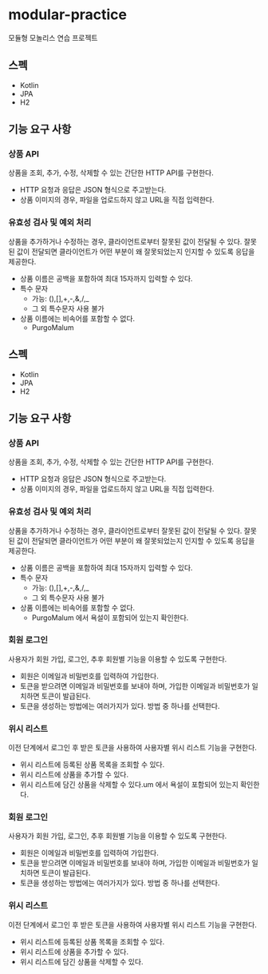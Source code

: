 # modular-practice
모듈형 모놀리스 연습 프로젝트


## 스펙
- Kotlin
- JPA
- H2

## 기능 요구 사항

### 상품 API

상품을 조회, 추가, 수정, 삭제할 수 있는 간단한 HTTP API를 구현한다.
- HTTP 요청과 응답은 JSON 형식으로 주고받는다.
- 상품 이미지의 경우, 파일을 업로드하지 않고 URL을 직접 입력한다.

### 유효성 검사 및 예외 처리

상품을 추가하거나 수정하는 경우, 클라이언트로부터 잘못된 값이 전달될 수 있다. 잘못된 값이 전달되면 클라이언트가 어떤 부분이 왜 잘못되었는지 인지할 수 있도록 응답을 제공한다.
- 상품 이름은 공백을 포함하여 최대 15자까지 입력할 수 있다.
- 특수 문자
    - 가능: (),[],+,-,&,/,_
    - 그 외 특수문자 사용 불가
- 상품 이름에는 비속어를 포함할 수 없다.
    - PurgoMalum

## 스펙
- Kotlin
- JPA
- H2

## 기능 요구 사항

### 상품 API

상품을 조회, 추가, 수정, 삭제할 수 있는 간단한 HTTP API를 구현한다.
- HTTP 요청과 응답은 JSON 형식으로 주고받는다.
- 상품 이미지의 경우, 파일을 업로드하지 않고 URL을 직접 입력한다.

### 유효성 검사 및 예외 처리

상품을 추가하거나 수정하는 경우, 클라이언트로부터 잘못된 값이 전달될 수 있다. 잘못된 값이 전달되면 클라이언트가 어떤 부분이 왜 잘못되었는지 인지할 수 있도록 응답을 제공한다.
- 상품 이름은 공백을 포함하여 최대 15자까지 입력할 수 있다.
- 특수 문자
  - 가능: (),[],+,-,&,/,_
  - 그 외 특수문자 사용 불가
- 상품 이름에는 비속어를 포함할 수 없다.
  - PurgoMalum 에서 욕설이 포함되어 있는지 확인한다.

### 회원 로그인

사용자가 회원 가입, 로그인, 추후 회원별 기능을 이용할 수 있도록 구현한다.
- 회원은 이메일과 비밀번호를 입력하여 가입한다.
- 토큰을 받으려면 이메일과 비밀번호를 보내야 하며, 가입한 이메일과 비밀번호가 일치하면 토큰이 발급된다.
- 토큰을 생성하는 방법에는 여러가지가 있다. 방법 중 하나를 선택한다.

### 위시 리스트

이전 단계에서 로그인 후 받은 토큰을 사용하여 사용자별 위시 리스트 기능을 구현한다.
- 위시 리스트에 등록된 상품 목록을 조회할 수 있다.
- 위시 리스트에 상품을 추가할 수 있다.
- 위시 리스트에 담긴 상품을 삭제할 수 있다.um 에서 욕설이 포함되어 있는지 확인한다.

### 회원 로그인

사용자가 회원 가입, 로그인, 추후 회원별 기능을 이용할 수 있도록 구현한다.
- 회원은 이메일과 비밀번호를 입력하여 가입한다.
- 토큰을 받으려면 이메일과 비밀번호를 보내야 하며, 가입한 이메일과 비밀번호가 일치하면 토큰이 발급된다.
- 토큰을 생성하는 방법에는 여러가지가 있다. 방법 중 하나를 선택한다.

### 위시 리스트

이전 단계에서 로그인 후 받은 토큰을 사용하여 사용자별 위시 리스트 기능을 구현한다.
- 위시 리스트에 등록된 상품 목록을 조회할 수 있다.
- 위시 리스트에 상품을 추가할 수 있다.
- 위시 리스트에 담긴 상품을 삭제할 수 있다.